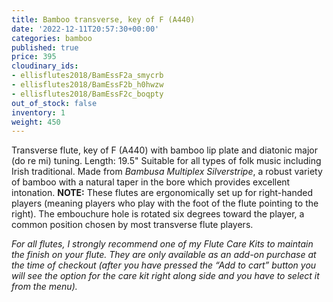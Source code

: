 ```yaml
---
title: Bamboo transverse, key of F (A440)
date: '2022-12-11T20:57:30+00:00'
categories: bamboo
published: true
price: 395
cloudinary_ids:
- ellisflutes2018/BamEssF2a_smycrb
- ellisflutes2018/BamEssF2b_h0hwzw
- ellisflutes2018/BamEssF2c_boqpty
out_of_stock: false
inventory: 1
weight: 450
---
```


Transverse flute, key of  F  (A440) with bamboo lip plate and diatonic major (do re mi) tuning.  Length: 19.5"    Suitable for all types of folk music including Irish traditional.  Made from *Bambusa Multiplex Silverstripe*, a robust variety of bamboo with a natural taper in the bore which provides excellent intonation.  **NOTE:** These flutes are ergonomically set up for right-handed players (meaning players who play with the foot of the flute pointing to the right).  The embouchure hole is rotated six degrees toward the player, a common position chosen by most transverse flute players.  

*For all flutes, I strongly recommend one of my Flute Care Kits to maintain the finish on your flute. They are only available as an add-on purchase at the time of checkout (after you have pressed the “Add to cart” button you will see the option for the care kit right along side and you have to select it from the menu).*